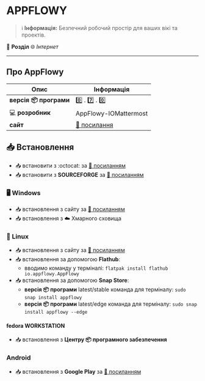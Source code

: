 # APPFLOWY


> :information_source: **Інформація:** Безпечний робочий простір для ваших вікі та проектів.

:open_file_folder: **Розділ** :globe_with_meridians: *Інтернет*

---

## Про AppFlowy

| Опис | Інформація |
| ---- | ---------- |
| **версія :package: програми** | :zero: . :seven: . :zero: |
| :computer: **розробник** | AppFlowy-IOMattermost |
| **сайт** | [:link: посилання](https://appflowy.io/) |

## :inbox_tray: Встановлення

- :inbox_tray: встановити з :octocat: за [:link: посиланням](https://github.com/AppFlowy-IO/AppFlowy/releases/tag/0.7.0)
- :inbox_tray: встановити з **SOURCEFORGE** за [:link: посиланням](https://sourceforge.net/projects/appflowy/files/0.7.0/)

### :desktop_computer: Windows

- :inbox_tray: встановлення з сайту за [:link: посиланням](https://appflowy.io/downloaded)
- :inbox_tray: встановлення з :cloud: Хмарного сховища

### :penguin: Linux

- :inbox_tray: встановлення з сайту за [:link: посиланням](https://appflowy.io/download)
- :inbox_tray: встановлення за допомогою **Flathub**:
  - вводимо команду у терміналі: `flatpak install flathub io.appflowy.AppFlowy`
- :inbox_tray: встановлення за допомогою **Snap Store**:
  - **версія :package: програми** latest/stable команда для терміналу: `sudo snap install appflowy`
  - **версія :package: програми** latest/edge команда для терміналу: `sudo snap install appflowy --edge`

#### fedora WORKSTATION

- :inbox_tray: встановлення з **Центру :package: програмного забезпечення**

### Android

- :inbox_tray: встановлення з **Google Play** за [:link: посиланням](https://play.google.com/store/search?q=appflowy&c=apps&hl=en_US)
